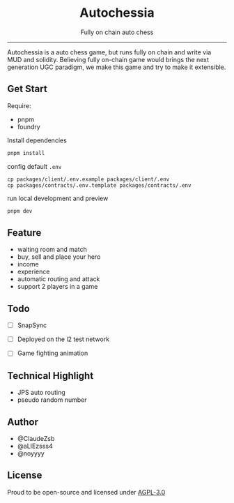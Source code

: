 

<div align="center">
<h1>Autochessia</h1>
<p>Fully on chain auto chess</p>
</div>

--------

Autochessia is a auto chess game, but runs fully on chain and write via MUD and solidity. Believing fully on-chain game would brings the next generation UGC paradigm, we make this game and try to make it extensible.

## Get Start

Require:

- pnpm
- foundry

Install dependencies

```bash
pnpm install
```

config default `.env`

```shell
cp packages/client/.env.example packages/client/.env
cp packages/contracts/.env.template packages/contracts/.env
```

run local development and preview

```bash
pnpm dev
```


## Feature

- waiting room and match
- buy, sell and place your hero
- income
- experience
- automatic routing and attack
- support 2 players in a game


## Todo
 - [ ]  SnapSync
 - [ ]  Deployed on the l2 test network
 - [ ]  Game fighting animation


## Technical Highlight

- JPS auto routing
- pseudo random number

## Author

- @ClaudeZsb
- @aLIEzsss4
- @noyyyy


## License

Proud to be open-source and licensed under [AGPL-3.0](./LICENSE)
